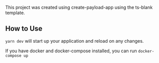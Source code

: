 This project was created using create-payload-app using the ts-blank template.

## How to Use

`yarn dev` will start up your application and reload on any changes.

If you have docker and docker-compose installed, you can run `docker-compose up`
